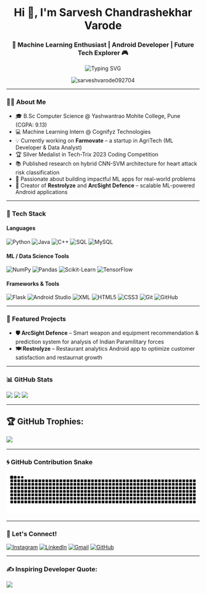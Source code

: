 <h1 align="center">Hi 👋, I'm Sarvesh Chandrashekhar Varode</h1>
<h3 align="center">🚀 Machine Learning Enthusiast | Android Developer | Future Tech Explorer 🎮</h3>

<p align="center">
  <img src="https://readme-typing-svg.demolab.com?font=Orbitron&weight=700&size=24&pause=1000&color=F700FF&center=true&vCenter=true&width=700&lines=Welcome+to+my+GitHub+Profile;Machine+Learning+%7C+Data+Science+%7C+AI+Engineering;Building+Innovative+Tech+Solutions+for+Tomorrow" alt="Typing SVG" />
</p>

<p align="center">
  <img src="https://komarev.com/ghpvc/?username=sarveshvarode092704&label=Profile%20views&color=0e75b6&style=flat" alt="sarveshvarode092704" />
</p>


---

### 🙋‍♂️ About Me

- 🎓 B.Sc Computer Science @ Yashwantrao Mohite College, Pune (CGPA: 9.13)
- 💻 Machine Learning Intern @ Cognifyz Technologies
- 💡 Currently working on **Farmovate** – a startup in AgriTech (ML Developer & Data Analyst)
- 🏆 Silver Medalist in Tech-Trix 2023 Coding Competition
- 📚 Published research on hybrid CNN-SVM architecture for heart attack risk classification
- 🚀 Passionate about building impactful ML apps for real-world problems
- 📲 Creator of **Restrolyze** and **ArcSight Defence** – scalable ML-powered Android applications

---

### 🚀 Tech Stack

#### Languages
![Python](https://img.shields.io/badge/python-3670A0?style=for-the-badge&logo=python&logoColor=ffdd54)
![Java](https://img.shields.io/badge/java-%23ED8B00.svg?style=for-the-badge&logo=openjdk&logoColor=white)
![C++](https://img.shields.io/badge/C%2B%2B-%2300599C.svg?style=for-the-badge&logo=c%2B%2B&logoColor=white)
![SQL](https://img.shields.io/badge/SQL-%230074C1.svg?style=for-the-badge&logo=sqlite&logoColor=white)
![MySQL](https://img.shields.io/badge/mysql-4479A1.svg?style=for-the-badge&logo=mysql&logoColor=white)

#### ML / Data Science Tools
![NumPy](https://img.shields.io/badge/numpy-%23013243.svg?style=for-the-badge&logo=numpy&logoColor=white)
![Pandas](https://img.shields.io/badge/pandas-%23150458.svg?style=for-the-badge&logo=pandas&logoColor=white)
![Scikit-Learn](https://img.shields.io/badge/scikit--learn-%23F7931E.svg?style=for-the-badge&logo=scikit-learn&logoColor=white)
![TensorFlow](https://img.shields.io/badge/TensorFlow-%23FF6F00.svg?style=for-the-badge&logo=TensorFlow&logoColor=white)

#### Frameworks & Tools
![Flask](https://img.shields.io/badge/flask-%23000.svg?style=for-the-badge&logo=flask&logoColor=white)
![Android Studio](https://img.shields.io/badge/android%20studio-%233DDC84.svg?style=for-the-badge&logo=android-studio&logoColor=white)
![XML](https://img.shields.io/badge/XML-%23e37933.svg?style=for-the-badge&logo=xml&logoColor=white)
![HTML5](https://img.shields.io/badge/html5-%23E34F26.svg?style=for-the-badge&logo=html5&logoColor=white)
![CSS3](https://img.shields.io/badge/css3-%231572B6.svg?style=for-the-badge&logo=css3&logoColor=white)
![Git](https://img.shields.io/badge/git-%23F05033.svg?style=for-the-badge&logo=git&logoColor=white)
![GitHub](https://img.shields.io/badge/github-%23121011.svg?style=for-the-badge&logo=github&logoColor=white)


---

### 🧠 Featured Projects
- **🛡️ ArcSight Defence** – Smart weapon and equipment recommendation & prediction system for analysis of Indian Paramilitary forces
- **🍽️ Restrolyze** – Restaurant analytics Android app to optimize customer satisfaction and restaurnat growth

---

### 📊 GitHub Stats

![](https://github-readme-stats.vercel.app/api?username=sarveshvarode092704&theme=radiccal&hide_border=false&include_all_commits=false&count_private=false)
![](https://github-readme-streak-stats.herokuapp.com/?user=sarveshvarode092704&theme=radical&hide_border=false)
![](https://github-readme-stats.vercel.app/api/top-langs/?username=sarveshvarode092704&theme=radical&hide_border=false&include_all_commits=false&count_private=false&layout=compact)

---

## 🏆 **GitHub Trophies:**
![](https://github-profile-trophy.vercel.app/?username=sarveshvarode092704&theme=nightowl&no-frame=false&no-bg=false&margin-w=4)

---

### 🌀 GitHub Contribution Snake

<p align="center">
  <img src="https://github.com/sarveshvarode092704/sarveshvarode092704/raw/output/github-contribution-grid-snake.svg" alt="Snake animation" />
</p>

---

### 📡 Let's Connect!

[![Instagram](https://img.shields.io/badge/Instagram-%23E4405F.svg?style=for-the-badge&logo=Instagram&logoColor=white)](https://www.instagram.com/sarveshh_0927/) 
[![LinkedIn](https://img.shields.io/badge/LinkedIn-%230077B5.svg?style=for-the-badge&logo=linkedin&logoColor=white)](https://www.linkedin.com/in/sarvesh-varode/)
[![Gmail](https://img.shields.io/badge/Gmail-D14836.svg?style=for-the-badge&logo=gmail&logoColor=white)](mailto:sarveshvarode545@gmail.com)
[![GitHub](https://img.shields.io/badge/GitHub-%23121011.svg?style=for-the-badge&logo=github&logoColor=white)](https://github.com/sarveshvarode092704)


---

### ✍️ **Inspiring Developer Quote:**
![](https://quotes-github-readme.vercel.app/api?type=horizontal&theme=radical)
